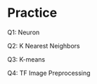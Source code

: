 # Practice 
Q1: Neuron                                
        
Q2: K Nearest Neighbors 

Q3: K-means

Q4: TF Image Preprocessing
